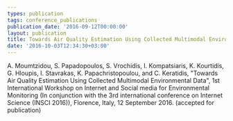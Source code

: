 ```yaml
---
types: publication
tags: conference_publications
publication_date: '2016-09-12T00:00:00'
layout: publication
title: Towards Air Quality Estimation Using Collected Multimodal Environmental Data
date: '2016-10-03T12:34:30+03:00'
---
```

<div>A. Moumtzidou, S. Papadopoulos, S. Vrochidis, I. Kompatsiaris, K. Kourtidis, G. Hloupis, I. Stavrakas, K. Papachristopoulou, and C. Keratidis, "Towards Air Quality Estimation Using Collected Multimodal Environmental Data", 1st International Workshop on Internet and Social media for Environmental Monitoring (In conjunction with the 3rd international conference on Internet Science (INSCI 2016)), Florence, Italy, 12 September 2016. (accepted for publication)</div>
<div>&nbsp;</div>
